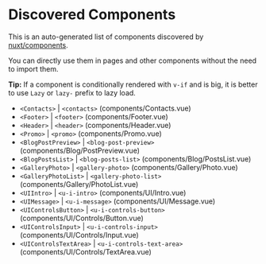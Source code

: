 # Discovered Components

This is an auto-generated list of components discovered by [nuxt/components](https://github.com/nuxt/components).

You can directly use them in pages and other components without the need to import them.

**Tip:** If a component is conditionally rendered with `v-if` and is big, it is better to use `Lazy` or `lazy-` prefix to lazy load.

- `<Contacts>` | `<contacts>` (components/Contacts.vue)
- `<Footer>` | `<footer>` (components/Footer.vue)
- `<Header>` | `<header>` (components/Header.vue)
- `<Promo>` | `<promo>` (components/Promo.vue)
- `<BlogPostPreview>` | `<blog-post-preview>` (components/Blog/PostPreview.vue)
- `<BlogPostsList>` | `<blog-posts-list>` (components/Blog/PostsList.vue)
- `<GalleryPhoto>` | `<gallery-photo>` (components/Gallery/Photo.vue)
- `<GalleryPhotoList>` | `<gallery-photo-list>` (components/Gallery/PhotoList.vue)
- `<UIIntro>` | `<u-i-intro>` (components/UI/Intro.vue)
- `<UIMessage>` | `<u-i-message>` (components/UI/Message.vue)
- `<UIControlsButton>` | `<u-i-controls-button>` (components/UI/Controls/Button.vue)
- `<UIControlsInput>` | `<u-i-controls-input>` (components/UI/Controls/Input.vue)
- `<UIControlsTextArea>` | `<u-i-controls-text-area>` (components/UI/Controls/TextArea.vue)
